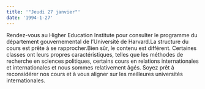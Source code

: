 ```yaml
---
title: '"Jeudi 27 janvier"'
date: '1994-1-27'
---
```

Rendez-vous au Higher Education Institute pour consulter le programme du département gouvernemental de l’Université de Harvard.La structure du cours est prête à se rapprocher.Bien sûr, le contenu est différent. Certaines classes ont leurs propres caractéristiques, telles que les méthodes de recherche en sciences politiques, certains cours en relations internationales et internationales et nous sommes relativement âgés. Soyez prêt à reconsidérer nos cours et à vous aligner sur les meilleures universités internationales.